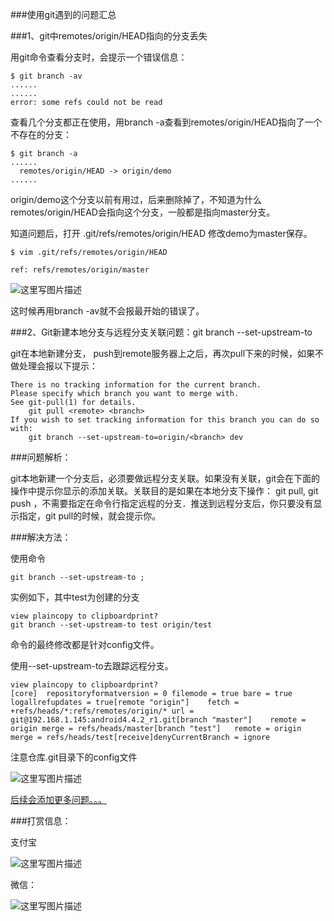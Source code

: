 ###使用git遇到的问题汇总


###1、git中remotes/origin/HEAD指向的分支丢失

用git命令查看分支时，会提示一个错误信息：
```
$ git branch -av
......
......
error: some refs could not be read
```
查看几个分支都正在使用，用branch -a查看到remotes/origin/HEAD指向了一个不存在的分支：
```
$ git branch -a
......
  remotes/origin/HEAD -> origin/demo
......
```
origin/demo这个分支以前有用过，后来删除掉了，不知道为什么remotes/origin/HEAD会指向这个分支，一般都是指向master分支。

知道问题后，打开 .git/refs/remotes/origin/HEAD 修改demo为master保存。
```
$ vim .git/refs/remotes/origin/HEAD

ref: refs/remotes/origin/master
```
![这里写图片描述](http://img.blog.csdn.net/20160719173733145)

这时候再用branch -av就不会报最开始的错误了。


###2、Git新建本地分支与远程分支关联问题：git branch --set-upstream-to

git在本地新建分支， push到remote服务器上之后，再次pull下来的时候，如果不做处理会报以下提示：
```
There is no tracking information for the current branch.
Please specify which branch you want to merge with.
See git-pull(1) for details.
    git pull <remote> <branch>
If you wish to set tracking information for this branch you can do so with:
    git branch --set-upstream-to=origin/<branch> dev
```

###问题解析：

git本地新建一个分支后，必须要做远程分支关联。如果没有关联，git会在下面的操作中提示你显示的添加关联。关联目的是如果在本地分支下操作： git pull, git push ，不需要指定在命令行指定远程的分支．推送到远程分支后，你只要没有显示指定，git pull的时候，就会提示你。

###解决方法：

 使用命令
```
git branch --set-upstream-to ;
```
实例如下，其中test为创建的分支
```
view plaincopy to clipboardprint?
git branch --set-upstream-to test origin/test
```

命令的最终修改都是针对config文件。

使用--set-upstream-to去跟踪远程分支。
```
view plaincopy to clipboardprint?
[core]  repositoryformatversion = 0 filemode = true bare = true logallrefupdates = true[remote "origin"]    fetch = +refs/heads/*:refs/remotes/origin/* url = git@192.168.1.145:android4.4.2_r1.git[branch "master"]    remote = origin merge = refs/heads/master[branch "test"]   remote = origin merge = refs/heads/test[receive]denyCurrentBranch = ignore
```

注意仓库.git目录下的config文件

![这里写图片描述](http://img.blog.csdn.net/20160719174625802)

[后续会添加更多问题。。。](https://wap.koudaitong.com/v2/showcase/homepage?kdt_id=1402319&reft=1468921851160&spm=g265680893)

###打赏信息：

支付宝

![这里写图片描述](http://img.blog.csdn.net/20160719175135651)

微信：

![这里写图片描述](http://img.blog.csdn.net/20160719175155307)






